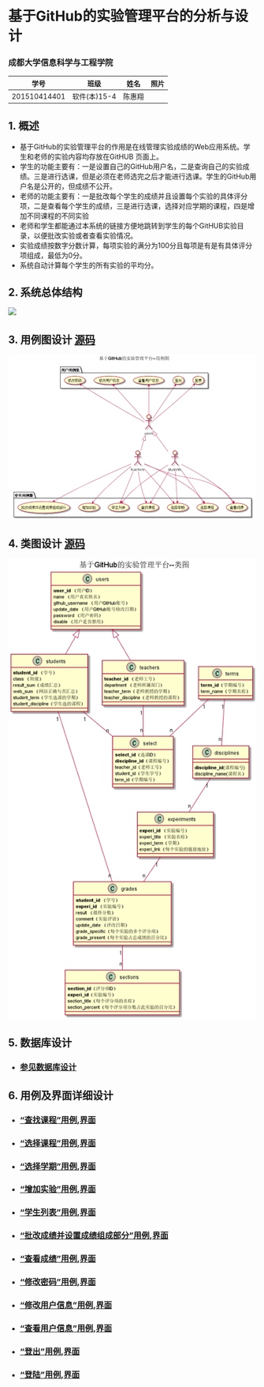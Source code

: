 # 基于GitHub的实验管理平台的分析与设计

### 成都大学信息科学与工程学院
|学号|班级|姓名|照片|
|:-------:|:-------------: | :----------:|:---:|
|201510414401|软件(本)15-4|陈惠翔||


## 1. 概述
- 基于GitHub的实验管理平台的作用是在线管理实验成绩的Web应用系统。学生和老师的实验内容均存放在GitHUB
页面上。
- 学生的功能主要有：一是设置自己的GitHub用户名，二是查询自己的实验成绩。三是进行选课，但是必须在老师选完之后才能进行选课。学生的GitHub用户名是公开的，但成绩不公开。
- 老师的功能主要有：一是批改每个学生的成绩并且设置每个实验的具体评分项，二是查看每个学生的成绩，三是进行选课，选择对应学期的课程，四是增加不同课程的不同实验
- 老师和学生都能通过本系统的链接方便地跳转到学生的每个GitHUB实验目录，以便批改实验或者查看实验情况。
- 实验成绩按数字分数计算，每项实验的满分为100分且每项是有是有具体评分项组成，最低为0分。
- 系统自动计算每个学生的所有实验的平均分。
    
## 2. 系统总体结构
![](系统总体结构.png)
    
## 3. 用例图设计 [源码](src/finalTest_1.puml)
![](finalTest_1.png)

## 4. 类图设计 [源码](src/class.puml)
![](./class.png)

## 5. 数据库设计
- ### [参见数据库设计](./数据库设计.md)

## 6. 用例及界面详细设计
- ### [“查找课程”用例](./用例/查找课程.md),[界面](https://JasonChenhx.github.io/is_analysis/test6/ui/查看用户信息.html)
- ### [“选择课程”用例](./用例/选择课程.md),[界面](https://JasonChenhx.github.io/is_analysis/test6/ui/进行选课.html)
- ### [“选择学期”用例](./用例/选择学期.md),[界面](https://JasonChenhx.github.io/is_analysis/test6/ui/选择学期.html)
- ### [“增加实验”用例](./用例/增加实验.md),[界面](https://JasonChenhx.github.io/is_analysis/test6/ui/增加实验.html)
- ### [“学生列表”用例](./用例/学生列表.md),[界面](https://JasonChenhx.github.io/is_analysis/test6/ui/选择课程.html)
- ### [“批改成绩并设置成绩组成部分”用例](./用例/批改成绩并设置成绩组成部分.md),[界面](https://JasonChenhx.github.io/is_analysis/test6/ui/评定成绩.html)
- ### [“查看成绩”用例](./用例/查看成绩.md),[界面](https://JasonChenhx.github.io/is_analysis/test6/ui/学生查看具体评分项.html)
- ### [“修改密码”用例](./用例/修改密码.md),[界面](https://JasonChenhx.github.io/is_analysis/test6/ui/修改密码.html)
- ### [“修改用户信息”用例](./用例/修改用户信息.md),[界面](https://JasonChenhx.github.io/is_analysis/test6/ui/修改用户信息.html)
- ### [“查看用户信息”用例](./用例/查看用户信息.md),[界面](https://JasonChenhx.github.io/is_analysis/test6/ui/查看用户信息.html)
- ### [“登出”用例](./用例/登出.md),[界面](https://zwdbox.github.io/is_analysis/test6/ui/首页.html)
- ### [“登陆”用例](./用例/登陆.md),[界面](https://JasonChenhx.github.io/is_analysis/test6/ui/index.html)
